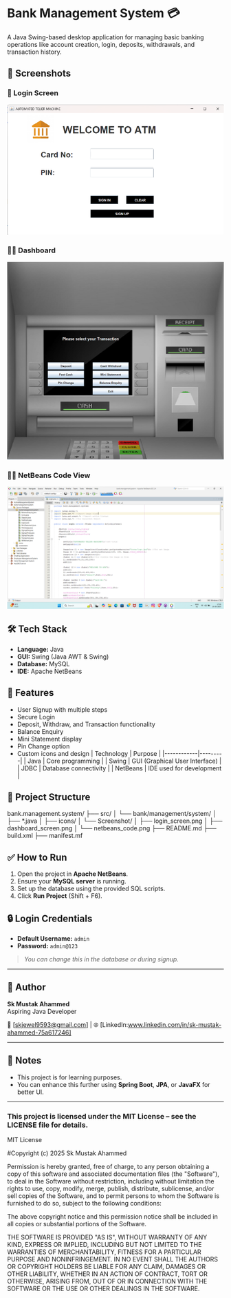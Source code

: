 # Bank Management System 💳

A Java Swing-based desktop application for managing basic banking operations like account creation, login, deposits, withdrawals, and transaction history.

## 📸 Screenshots

### 🔐 Login Screen
![Login Screen](src/Screenshot/login_screen.png)

### 🧑‍💼 Dashboard
![Dashboard](src/Screenshot/dashboard_screen.png)

### 🧑‍💻 NetBeans Code View
![NetBeans Code](src/Screenshot/netbeans_code.png)

## 🛠️ Tech Stack

- **Language:** Java
- **GUI:** Swing (Java AWT & Swing)
- **Database:** MySQL
- **IDE:** Apache NetBeans

## 🚀 Features

- User Signup with multiple steps
- Secure Login
- Deposit, Withdraw, and Transaction functionality
- Balance Enquiry
- Mini Statement display
- Pin Change option
- Custom icons and design
| Technology | Purpose |
|------------|---------|
| Java       | Core programming |
| Swing      | GUI (Graphical User Interface) |
| JDBC       | Database connectivity |
| NetBeans   | IDE used for development |

## 📂 Project Structure

bank.management.system/
├── src/
│ └── bank/management/system/
│ ├── *.java
│ ├── icons/
│ └── Screenshot/
│ ├── login_screen.png
│ ├── dashboard_screen.png
│ └── netbeans_code.png
├── README.md
├── build.xml
├── manifest.mf


## ✅ How to Run

1. Open the project in **Apache NetBeans**.
2. Ensure your **MySQL server** is running.
3. Set up the database using the provided SQL scripts.
4. Click **Run Project** (Shift + F6).

## 🔒 Login Credentials

- **Default Username:** `admin`
- **Password:** `admin@123`
> *You can change this in the database or during signup.*

---

## 🤝 Author

**Sk Mustak Ahammed**  
Aspiring Java Developer  

📧 [skjewel9593@gmail.com] | 🌐 [LinkedIn:www.linkedin.com/in/sk-mustak-ahammed-75a617246]

---

## 📌 Notes

- This project is for learning purposes.
- You can enhance this further using **Spring Boot**, **JPA**, or **JavaFX** for better UI.

---

### This project is licensed under the MIT License – see the LICENSE file for details.
MIT License

#Copyright (c) 2025 Sk Mustak Ahammed

Permission is hereby granted, free of charge, to any person obtaining a copy
of this software and associated documentation files (the "Software"), to deal
in the Software without restriction, including without limitation the rights
to use, copy, modify, merge, publish, distribute, sublicense, and/or sell
copies of the Software, and to permit persons to whom the Software is
furnished to do so, subject to the following conditions:

The above copyright notice and this permission notice shall be included in all
copies or substantial portions of the Software.

THE SOFTWARE IS PROVIDED "AS IS", WITHOUT WARRANTY OF ANY KIND, EXPRESS OR
IMPLIED, INCLUDING BUT NOT LIMITED TO THE WARRANTIES OF MERCHANTABILITY,
FITNESS FOR A PARTICULAR PURPOSE AND NONINFRINGEMENT. IN NO EVENT SHALL THE
AUTHORS OR COPYRIGHT HOLDERS BE LIABLE FOR ANY CLAIM, DAMAGES OR OTHER
LIABILITY, WHETHER IN AN ACTION OF CONTRACT, TORT OR OTHERWISE, ARISING FROM,
OUT OF OR IN CONNECTION WITH THE SOFTWARE OR THE USE OR OTHER DEALINGS IN THE
SOFTWARE.



